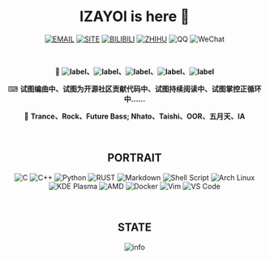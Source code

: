 <div align="center">
  
# IZAYOI is here 🧐

[![EMAIL](https://img.shields.io/badge/email-izayoint0x80@gmail.com-blueviolet?style=for-the-badge&logo=gmail&color=d14836)][email]
[![SITE](https://img.shields.io/badge/site-izayoi.cn-blueviolet?style=for-the-badge&logo=vercel&color=000000)][site]
[![BILIBILI](https://img.shields.io/badge/bilibili-%E4%BE%9D%E6%89%8E%E8%8D%AF%E5%8C%BB-blueviolet?style=for-the-badge&logo=bilibili&color=f48fb1)][bilibili]
[![ZHIHU](https://img.shields.io/badge/%E7%9F%A5%E4%B9%8E-IZAYOI-blueviolet?style=for-the-badge&logo=zhihu&color=0084ff)][zhihu]
![QQ](https://img.shields.io/badge/QQ-1906826229-blueviolet?style=for-the-badge&logo=tencent%20qq&color=eb1923)
![WeChat](https://img.shields.io/badge/WeChat-I2ZAY01-blueviolet?style=for-the-badge&logo=wechat&color=7bb32e)

<br>

🙈 **![label](https://img.shields.io/badge/-%E5%AE%87%E5%AE%99%E6%9C%BA%E4%B8%93%E4%B8%9A%E5%9C%A8%E8%AF%BB-blue)、![label](https://img.shields.io/badge/-%E9%80%80%E5%BD%B9%20CTFer-gray)、![label](https://img.shields.io/badge/-%E7%94%B5%E5%AD%90%E9%9F%B3%E4%B9%90%E4%B8%8E%E6%91%87%E6%BB%9A%E7%88%B1%E5%A5%BD%E8%80%85-red)、![label](https://img.shields.io/badge/-%E5%8D%8A%E9%80%80%E4%BC%91%E5%9E%83%E6%9C%BA%E4%BD%AC-yellow)、![label](https://img.shields.io/badge/-%E6%95%B0%E7%A0%81%E7%88%B1%E5%A5%BD%E8%80%85-lightgrey)**

⌨ **试图编曲中、试图为开源社区贡献代码中、试图持续阅读中、试图掌控正循环中……**

🎵 **Trance、Rock、Future Bass; Nhato、Taishi、OOR、五月天、IA**

<br>

## PORTRAIT

![C](https://img.shields.io/badge/C-a8b9cc.svg?&style=for-the-badge&logo=c&logoColor=black)
![C++](https://img.shields.io/badge/c++-%2300599C.svg?&style=for-the-badge&logo=c%2b%2b&logoColor=white)
![Python](https://img.shields.io/badge/python-%233776AB.svg?&style=for-the-badge&logo=python&logoColor=white)
![RUST](https://img.shields.io/badge/rust-%23000000.svg?&style=for-the-badge&logo=rust&logoColor=white)
![Markdown](https://img.shields.io/badge/markdown-48ac98.svg?&style=for-the-badge&logo=markdown&logoColor=white)
![Shell Script](https://img.shields.io/badge/shell_script%20-5d87bf.svg?&style=for-the-badge&logo=gnu-bash&logoColor=white)
![Arch Linux](https://img.shields.io/badge/Arch%20Linux-%231793D1.svg?&style=for-the-badge&logo=arch-linux&logoColor=white)
![KDE Plasma](https://img.shields.io/badge/KDE%20Plasma-%231793D1.svg?&style=for-the-badge&logo=kde&logoColor=white)
![AMD](https://img.shields.io/badge/AMD%20yes!-ed1c24.svg?&style=for-the-badge&logo=amd&logoColor=white)
![Docker](https://img.shields.io/badge/Docker-%232496ED.svg?&style=for-the-badge&logo=docker&logoColor=white)
![Vim](https://img.shields.io/badge/Vim-019733.svg?&style=for-the-badge&logo=vim&logoColor=white)
![VS Code](https://img.shields.io/badge/VS%20Code-%23007ACC.svg?&style=for-the-badge&logo=visual-studio-code&logoColor=white)

<br>
 
## STATE

![info](https://github-readme-stats.vercel.app/api?username=IZAY01&show_icons=true&count_private=true&hide=prs&theme=default_repocard)

<div/>


[email]: mailto:izayoint0x80
[site]: http://izayoi.cn
[zhihu]: https://www.zhihu.com/people/izayoi-28
[bilibili]: https://space.bilibili.com/210892014
